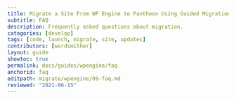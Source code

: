 ```yaml
---
title: Migrate a Site From WP Engine to Pantheon Using Guided Migration
subtitle: FAQ
description: Frequently asked questions about migration.
categories: [develop]
tags: [code, launch, migrate, site, updates]
contributors: [wordsmither]
layout: guide
showtoc: true
permalink: docs/guides/wpengine/faq
anchorid: faq
editpath: migrate/wpengine/09-faq.md
reviewed: "2021-06-15"
---
```


<Partial file="migrate/faq.md" />
<Partial file="migrate/faq-wordpress.md" />
